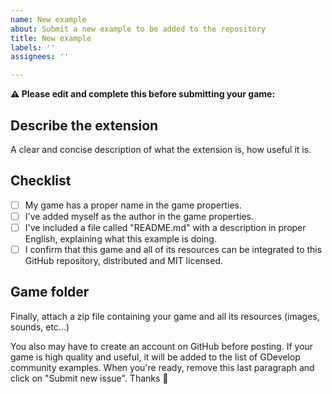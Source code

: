 ```yaml
---
name: New example
about: Submit a new example to be added to the repository
title: New example
labels: ''
assignees: ''

---
```


**⚠️ Please edit and complete this before submitting your game:**

## Describe the extension
A clear and concise description of what the extension is, how useful it is.

## Checklist

- [ ] My game has a proper name in the game properties. 
- [ ] I've added myself as the author in the game properties.
- [ ] I've included a file called "README.md" with a description in proper English, explaining what this example is doing.
- [ ] I confirm that this game and all of its resources can be integrated to this GitHub repository, distributed and MIT licensed.

## Game folder

Finally, attach a zip file containing your game and all its resources (images, sounds, etc...)

You also may have to create an account on GitHub before posting.
If your game is high quality and useful, it will be added to the list of GDevelop community examples.
When you're ready, remove this last paragraph and click on "Submit new issue". Thanks 🙌

